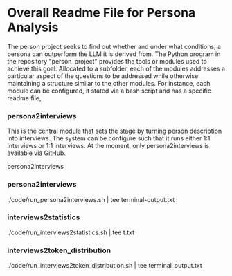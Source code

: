 # Overall Readme File for Persona Analysis
The person project seeks to find out whether and under what conditions, a persona can outperform the LLM it is derived from. 
The Python program in the repository "person_project" provides the tools or modules used to achieve this goal. Allocated to a subfolder, 
each of the modules addresses a particular aspect of the questions to be addressed while otherwise maintaining a structure similar to the other modules. 
For instance, each module can be configured, it stated via a bash script and has a specific readme file,  

### persona2interviews
This is the central module that sets the stage by turning person description into interviews. The system can be 
configure such that it runs either 1:1 Interviews or 1:1 interviews. At the moment, only persona2interviews is available via GitHub. 

persona2interviews
### persona2interviews
./code/run_persona2interviews.sh | tee terminal-output.txt

### interviews2statistics


./code/run_interviews2statistics.sh | tee t.txt

### interviews2token_distribution
./code/run_interviews2token_distribution.sh | tee terminal_output.txt
